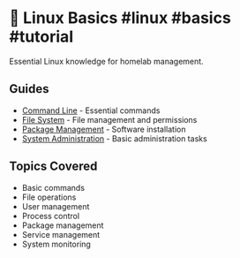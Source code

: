 # 📖 Linux Basics #linux #basics #tutorial

Essential Linux knowledge for homelab management.

## Guides
- [Command Line](command-line.md) - Essential commands
- [File System](file-system.md) - File management and permissions
- [Package Management](package-management.md) - Software installation
- [System Administration](system-admin.md) - Basic administration tasks

## Topics Covered
- Basic commands
- File operations
- User management
- Process control
- Package management
- Service management
- System monitoring
